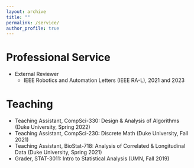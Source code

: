 ```yaml
---
layout: archive
title: ""
permalink: /service/
author_profile: true
---
```


Professional Service
======
* External Reviewer
  * IEEE Robotics and Automation Letters (IEEE RA-L), 2021 and 2023
  
Teaching
======
* Teaching Assistant, CompSci-330: Design & Analysis of Algorithms (Duke University, Spring 2022)
* Teaching Assistant, CompSci-230: Discrete Math (Duke University, Fall 2021)
* Teaching Assistant, BioStat-718: Analysis of Correlated & Longitudinal Data (Duke University, Spring 2021)
* Grader, STAT-3011: Intro to Statistical Analysis (UMN, Fall 2019)
